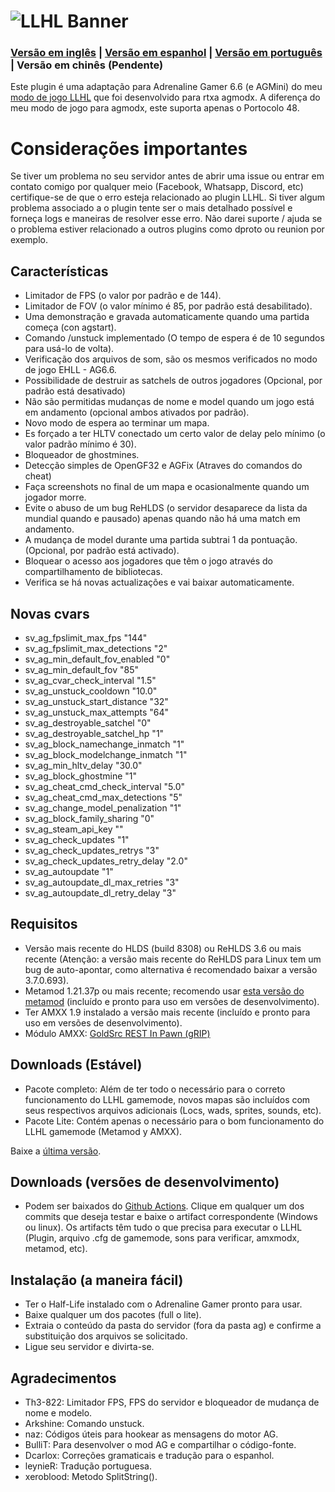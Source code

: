 # ![LLHL Banner](https://raw.githubusercontent.com/FlyingCat-X/llhl/master/LLHL_logo.png)
### [Versão em inglês](https://github.com/FlyingCat-X/llhl/blob/master/README.md) | [Versão em espanhol](https://github.com/FlyingCat-X/llhl/blob/master/README_ES.md) | [Versão em português](https://github.com/FlyingCat-X/llhl/blob/master/README_PT.md) | Versão em chinês (Pendente)
Este plugin é uma adaptação para Adrenaline Gamer 6.6 (e AGMini) do meu [modo de jogo LLHL](https://github.com/rtxa/agmodx/blob/master/valve/addons/amxmodx/scripting/agmodx_llhl.sma) que foi desenvolvido para rtxa agmodx. A diferença do meu modo de jogo para agmodx, este suporta apenas o Portocolo 48.

# Considerações importantes
Se tiver um problema no seu servidor antes de abrir uma issue ou entrar em contato comigo por qualquer meio (Facebook, Whatsapp, Discord, etc) certifique-se de que o erro esteja relacionado ao plugin LLHL. Si tiver algum problema associado a o plugin tente ser o mais detalhado possível e forneça logs e maneiras de resolver esse erro. Não darei suporte / ajuda se o problema estiver relacionado a outros plugins como dproto ou reunion por exemplo.

## Características
- Limitador de FPS (o valor por padrão e de 144).
- Limitador de FOV (o valor mínimo é 85, por padrão está desabilitado).
- Uma demonstração e gravada automaticamente quando uma partida começa (con agstart).
- Comando /unstuck implementado (O tempo de espera é de 10 segundos para usá-lo de volta).
- Verificação dos arquivos de som, são os mesmos verificados no modo de jogo EHLL - AG6.6.
- Possibilidade de destruir as satchels de outros jogadores (Opcional, por padrão está desativado)
- Não são permitidas mudanças de nome e model quando um jogo está em andamento (opcional ambos ativados por padrão).
- Novo modo de espera ao terminar um mapa.
- Es forçado a ter HLTV conectado um certo valor de delay pelo mínimo (o valor padrão mínimo é 30).
- Bloqueador de ghostmines.
- Detecção simples de OpenGF32 e AGFix (Atraves do comandos do cheat)
- Faça screenshots no final de um mapa e ocasionalmente quando um jogador morre.
- Evite o abuso de um bug ReHLDS (o servidor desaparece da lista da mundial quando e pausado)  apenas quando não há uma match em andamento.
- A mudança de model durante uma partida subtrai 1 da pontuação. (Opcional, por padrão está activado).
- Bloquear o acesso aos jogadores que têm o jogo através do compartilhamento de bibliotecas.
- Verifica se há novas actualizações e vai baixar automaticamente.

## Novas cvars
- sv_ag_fpslimit_max_fps "144"
- sv_ag_fpslimit_max_detections "2"
- sv_ag_min_default_fov_enabled "0"
- sv_ag_min_default_fov "85"
- sv_ag_cvar_check_interval "1.5"
- sv_ag_unstuck_cooldown "10.0"
- sv_ag_unstuck_start_distance "32"
- sv_ag_unstuck_max_attempts "64"
- sv_ag_destroyable_satchel "0"
- sv_ag_destroyable_satchel_hp "1"
- sv_ag_block_namechange_inmatch "1"
- sv_ag_block_modelchange_inmatch "1"
- sv_ag_min_hltv_delay "30.0"
- sv_ag_block_ghostmine "1"
- sv_ag_cheat_cmd_check_interval "5.0"
- sv_ag_cheat_cmd_max_detections "5"
- sv_ag_change_model_penalization "1"
- sv_ag_block_family_sharing "0"
- sv_ag_steam_api_key ""
- sv_ag_check_updates "1"
- sv_ag_check_updates_retrys "3"
- sv_ag_check_updates_retry_delay "2.0"
- sv_ag_autoupdate "1"
- sv_ag_autoupdate_dl_max_retries "3"
- sv_ag_autoupdate_dl_retry_delay "3"

## Requisitos
- Versão mais recente do HLDS (build 8308) ou ReHLDS 3.6 ou mais recente (Atenção: a versão mais recente do ReHLDS para Linux tem um bug de auto-apontar, como alternativa é recomendado baixar a versão 3.7.0.693).
- Metamod 1.21.37p ou mais recente; recomendo usar [esta versão do metamod](https://github.com/Solokiller/Metamod-P-CMake/releases/tag/v1.21p39) (incluído e pronto para uso em versões de desenvolvimento).
- Ter AMXX 1.9 instalado a versão mais recente (incluído e pronto para uso em versões de desenvolvimento).
- Módulo AMXX: [GoldSrc REST In Pawn (gRIP)](https://forums.alliedmods.net/showthread.php?t=315567)

## Downloads (Estável)
- Pacote completo: Além de ter todo o necessário para o correto funcionamento do LLHL gamemode, novos mapas são incluídos com seus respectivos arquivos adicionais (Locs, wads, sprites, sounds, etc).
- Pacote Lite: Contém apenas o necessário para o bom funcionamento do LLHL gamemode (Metamod y AMXX).

Baixe a [última versão](https://github.com/FlyingCat-X/llhl/releases/).

## Downloads (versões de desenvolvimento)
- Podem ser baixados do [Github Actions](https://github.com/FlyingCat-X/llhl/actions). Clique em qualquer um dos commits que deseja testar e baixe o artifact correspondente (Windows ou linux). Os artifacts têm tudo o que precisa para executar o LLHL  (Plugin, arquivo .cfg de gamemode, sons para verificar, amxmodx, metamod, etc).

## Instalação (a maneira fácil)
- Ter o Half-Life instalado com o Adrenaline Gamer pronto para usar.
- Baixe qualquer um dos pacotes  (full o lite).
- Extraia o conteúdo da pasta do servidor (fora da pasta ag) e confirme a substituição dos arquivos se solicitado.
- Ligue seu servidor e divirta-se.

## Agradecimentos
- Th3-822: Limitador FPS, FPS do servidor e bloqueador de mudança de nome e modelo.
- Arkshine: Comando unstuck.
- naz: Códigos úteis para hookear as mensagens do motor AG.
- BulliT: Para desenvolver o mod AG e compartilhar o código-fonte.
- Dcarlox: Correções gramaticais e tradução para o espanhol.
- leynieR: Tradução portuguesa.
- xeroblood: Metodo SplitString().